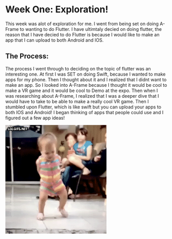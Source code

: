 #  Week One: Exploration!

This week was alot of exploration for me. I went from being set on doing A-Frame
to wanting to do Flutter. I have ultimtaly decied on doing flutter, the reason that I have 
decied to do Flutter is because I would like to make an app that I can upload to both Android and 
IOS. 

## The Process:
The process I went through to deciding on the topic of flutter was an interesting one. At first I was SET on doing Swift, because I wanted to make apps for my phone. Then I thought about it and I realized that I didnt want to make an app. So I looked into A-Frame because I thought it would be cool to make a VR game and it would be cool to Demo at the expo. Then when I was researching about A-Frame, I realized that I was a deeper dive that I would have to take to be able to make a really cool VR game. 
Then I stumbled upon Flutter, which is like swift but you can upload your apps to both IOS and Android! I began thinking of apps that people could use and I figured out a few app ideas!

!["YAY!"](../photos/giphy.gif)